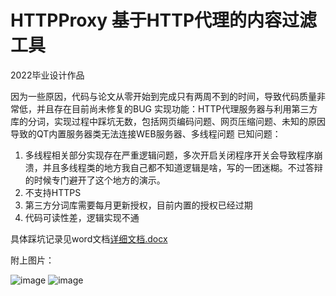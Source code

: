 # HTTPProxy 基于HTTP代理的内容过滤工具
2022毕业设计作品

因为一些原因，代码与论文从零开始到完成只有两周不到的时间，导致代码质量非常低，并且存在目前尚未修复的BUG
实现功能：HTTP代理服务器与利用第三方库的分词，实现过程中踩坑无数，包括网页编码问题、网页压缩问题、未知的原因导致的QT内置服务器类无法连接WEB服务器、多线程问题
已知问题：
1. 多线程相关部分实现存在严重逻辑问题，多次开启关闭程序开关会导致程序崩溃，并且多线程类的地方我自己都不知道逻辑是啥，写的一团迷糊。不过答辩的时候专门避开了这个地方的演示。
2. 不支持HTTPS
3. 第三方分词库需要每月更新授权，目前内置的授权已经过期
4. 代码可读性差，逻辑实现不通

具体踩坑记录见word文档[详细文档.docx](https://github.com/Qiaofanxing/HTTPProxy/files/11279290/default.docx)


附上图片：

![image](https://user-images.githubusercontent.com/41269801/233241800-cfeb2f40-e4f5-494d-b08e-9a7bcf0e354b.png)
![image](https://user-images.githubusercontent.com/41269801/233241878-cb98ac1b-bd7f-4c85-8726-26b444690811.png)
